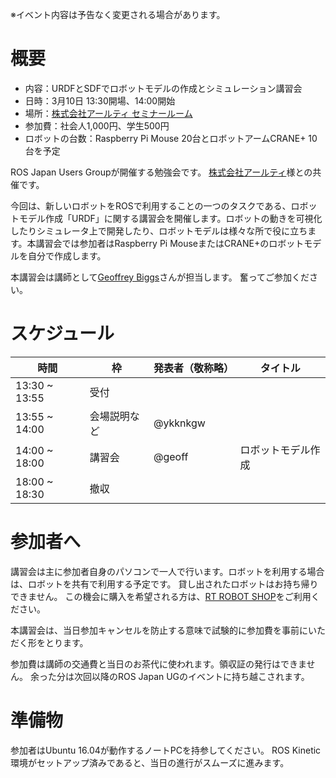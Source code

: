 ※イベント内容は予告なく変更される場合があります。

# 概要

- 内容：URDFとSDFでロボットモデルの作成とシミュレーション講習会
- 日時：3月10日 13:30開場、14:00開始
- 場所：[株式会社アールティ セミナールーム](東京都千代田区外神田3-9-2末広ビル3F)
- 参加費：社会人1,000円、学生500円
- ロボットの台数：Raspberry Pi Mouse 20台とロボットアームCRANE+ 10台を予定

ROS Japan Users Groupが開催する勉強会です。
[株式会社アールティ](http://www.rt-net.jp)様との共催です。

今回は、新しいロボットをROSで利用することの一つのタスクである、ロボットモデル作成「URDF」に関する講習会を開催します。ロボットの動きを可視化したりシミュレータ上で開発したり、ロボットモデルは様々な所で役に立ちます。本講習会では参加者はRaspberry Pi MouseまたはCRANE+のロボットモデルを自分で作成します。

本講習会は講師として[Geoffrey Biggs](https://github.com/gbiggs)さんが担当します。
奮ってご参加ください。

# スケジュール

時間 | 枠 | 発表者（敬称略） | タイトル
-----|----|------------------|----------
13:30 ~ 13:55 | 受付 | | |
13:55 ~ 14:00 | 会場説明など | @ykknkgw | |
14:00 ~ 18:00 | 講習会 | @geoff | ロボットモデル作成 |
18:00 ~ 18:30 | 撤収 | | |

# 参加者へ

講習会は主に参加者自身のパソコンで一人で行います。ロボットを利用する場合は、ロボットを共有で利用する予定です。
貸し出されたロボットはお持ち帰りできません。
この機会に購入を希望される方は、[RT ROBOT SHOP](http://www.rt-shop.jp/index.php?main_page=product_info&cPath=1348_1&products_id=2441)をご利用ください。

本講習会は、当日参加キャンセルを防止する意味で試験的に参加費を事前にいただく形をとります。

参加費は講師の交通費と当日のお茶代に使われます。領収証の発行はできません。
余った分は次回以降のROS Japan UGのイベントに持ち越こされます。

# 準備物

参加者はUbuntu 16.04が動作するノートPCを持参してください。
ROS Kinetic環境がセットアップ済みであると、当日の進行がスムーズに進みます。
